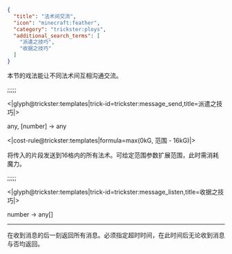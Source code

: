 ```json
{
  "title": "法术间交流",
  "icon": "minecraft:feather",
  "category": "trickster:ploys",
  "additional_search_terms": [
    "派遣之技巧",
    "收据之技巧"
  ]
}
```

本节的戏法能让不同法术间互相沟通交流。

;;;;;

<|glyph@trickster:templates|trick-id=trickster:message_send,title=派遣之技巧|>

any, [number] -> any

<|cost-rule@trickster:templates|formula=max(0kG\, 范围 - 16kG)|>

将传入的片段发送到16格内的所有法术。可给定范围参数扩展范围，此时需消耗魔力。

;;;;;

<|glyph@trickster:templates|trick-id=trickster:message_listen,title=收据之技巧|>

number -> any[]

---

在收到消息的后一刻返回所有消息。必须指定超时时间，在此时间后无论收到消息与否均返回。
